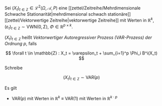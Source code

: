 Sei $(X_t)_{t \in \mathbb{Z}} \in \mathcal{L}^2(\Omega, \mathcal{A}, P)$ eine [[zettel/Zeitreihe/Mehrdimensionale Schwache Stationarität|mehrdimensional schwach stationäre]] [[zettel/Vektorwertige Zeitreihe|vektorwertige Zeitreihe]] mit Werten in $\mathbb{R}^k$, $(\varepsilon_t)_{t \in \mathbb{Z}} \sim \text{VWN}(0, \Sigma)$, $\Phi \in \mathbb{R}^{p \times k}$.

$(X_t)_{t \in \mathbb{Z}}$ heißt *Vektorwertiger Autoregressiver Prozess (VAR-Prozess) der Ordnung $p$*, falls

$$
	\forall t \in \mathbb{Z} : X_t = \varepsilon_t + \sum_{i=1}^p \Phi_i B^i(X_t)
$$

Schreibe

$$
	(X_t)_{t \in \mathbb{Z}} \sim \text{VAR}(p)
$$

Es gilt
- $\text{VAR}(p)$ mit Werten in $\mathbb{R}^k$ $\equiv$ $\text{VAR}(1)$ mit Werten in $\mathbb{R}^{k \cdot p}$